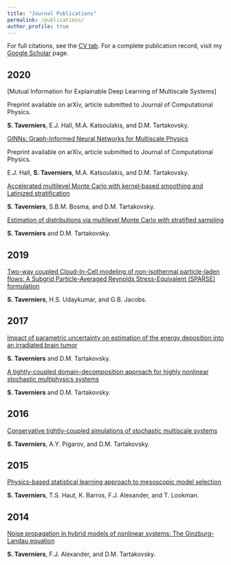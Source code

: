 ```yaml
---
title: "Journal Publications"
permalink: /publications/
author_profile: true
---
```


For full citations, see the [CV tab](https://chameleon20.github.io/cv/). For a complete publication record, visit my [Google Scholar](https://scholar.google.com/citations?user=evd0C28AAAAJ&hl=en) page.

## 2020

[Mutual Information for Explainable Deep Learning of Multiscale Systems]  

Preprint available on arXiv, article submitted to Journal of Computational Physics.

<b>S. Taverniers</b>, E.J. Hall, M.A. Katsoulakis, and D.M. Tartakovsky.   

[GINNs: Graph-Informed Neural Networks for Multiscale Physics](https://arxiv.org/abs/2006.14807)

Preprint available on arXiv, article submitted to Journal of Computational Physics.

E.J. Hall, <b>S. Taverniers</b>, M.A. Katsoulakis, and D.M. Tartakovsky.  

[Accelerated multilevel Monte Carlo with kernel‐based smoothing and Latinized stratification](https://doi.org/10.1029/2019WR026984)  

<b>S. Taverniers</b>, S.B.M. Bosma, and D.M. Tartakovsky.   

[Estimation of distributions via multilevel Monte Carlo with stratified sampling](https://doi.org/10.1016/j.jcp.2020.109572)  

<b>S. Taverniers</b> and D.M. Tartakovsky.     

## 2019

[Two-way coupled Cloud-In-Cell modeling of non-isothermal particle-laden flows: A Subgrid Particle-Averaged Reynolds Stress-Equivalent (SPARSE) formulation](https://doi.org/10.1016/j.jcp.2019.01.001)  

<b>S. Taverniers</b>, H.S. Udaykumar, and G.B. Jacobs.

## 2017

[Impact of parametric uncertainty on estimation of the energy deposition into an irradiated brain tumor](https://doi.org/10.1016/j.jcp.2017.07.008)  

<b>S. Taverniers</b> and D.M. Tartakovsky.

[A tightly-coupled domain-decomposition approach for highly nonlinear stochastic multiphysics systems](https://doi.org/10.1016/j.jcp.2016.10.052)  

<b>S. Taverniers</b> and D.M. Tartakovsky.

## 2016

[Conservative tightly-coupled simulations of stochastic multiscale systems](https://doi.org/10.1016/j.jcp.2016.02.047)  

<b>S. Taverniers</b>, A.Y. Pigarov, and D.M. Tartakovsky.

## 2015

[Physics-based statistical learning approach to mesoscopic model selection](https://doi.org/10.1103/PhysRevE.92.053301)  

<b>S. Taverniers</b>, T.S. Haut, K. Barros, F.J. Alexander, and T. Lookman.

## 2014

[Noise propagation in hybrid models of nonlinear systems: The Ginzburg-Landau equation](https://doi.org/10.1016/j.jcp.2014.01.015)  

<b>S. Taverniers</b>, F.J. Alexander, and D.M. Tartakovsky.


